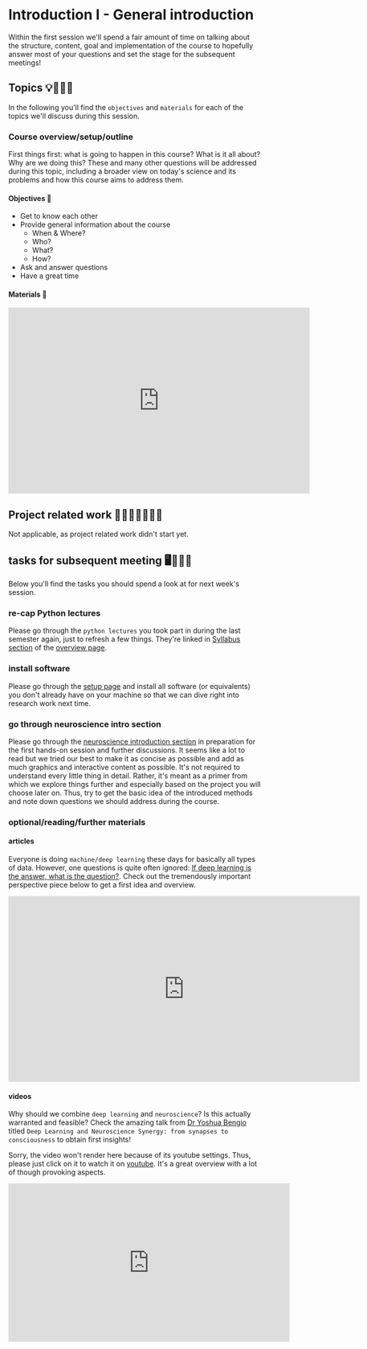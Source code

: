# Introduction I - General introduction

Within the first session we'll spend a fair amount of time on talking about the structure, content, goal and implementation of the course to hopefully answer most of your questions and set the stage for the subsequent meetings! 

## Topics 💡👨🏻‍🏫 

In the following you'll find the `objectives` and `materials` for each of the topics we'll discuss during this session.

### Course overview/setup/outline

First things first: what is going to happen in this course? What is it all about? Why are we doing this? These and many other questions will be addressed during this topic, including a broader view on today's science and its problems and how this course aims to address them.

#### Objectives 📍
- Get to know each other
- Provide general information about the course
    - When & Where?
    - Who?
    - What?
    - How?
- Ask and answer questions
- Have a great time

#### Materials 📓

<iframe src="https://docs.google.com/presentation/d/e/2PACX-1vSbsPLTpS0KCLjw4NjVAfxT0Q0GNWr50J2ap5yQEOk0T9DTqskfOkh_YN79HjXlcwQP2DaTssiZYvF1/embed?start=false&loop=false&delayms=3000" frameborder="0" width="600" height="370" allowfullscreen="true" mozallowfullscreen="true" webkitallowfullscreen="true"></iframe>


## Project related work 🥼🧑🏿‍🔬👩🏻‍🔬

Not applicable, as project related work didn't start yet.

## tasks for subsequent meeting 🖥️✍🏽📖

Below you'll find the tasks you should spend a look at for next week's session.    

### re-cap Python lectures

Please go through the `python lectures` you took part in during the last semester again, just to
refresh a few things. They're linked in [Syllabus section](https://peerherholz.github.io/Cog_Com_Neuro_ML_DL/overview.html#syllabus-and-text) of the [overview page](https://peerherholz.github.io/Cog_Com_Neuro_ML_DL/overview.html). 

### install software

Please go through the [setup page](https://peerherholz.github.io/Cog_Com_Neuro_ML_DL/setup.html) and install all software (or equivalents) you don't already have on your machine so that we can dive right into research work next time.

### go through neuroscience intro section

Please go through the [neuroscience introduction section](https://peerherholz.github.io/Cog_Com_Neuro_ML_DL/introduction/pages/introduction_2.html) in preparation for the first hands-on session and further discussions. It seems like a lot to read but we tried our best to make it as concise as possible and add as much graphics and interactive content as possible. It's not required to understand every little thing in detail. Rather, it's meant as a primer from which we explore things further and especially based on the project you will choose later on.  Thus, try to get the basic idea of the introduced methods and note down questions we should address during the course. 

### optional/reading/further materials

#### articles

Everyone is doing `machine/deep learning` these days for basically all types of data. However, one questions is quite often ignored: [If deep learning is the answer, what is the question?](https://www.nature.com/articles/s41583-020-00395-8). Check out the tremendously important perspective piece below to get a first idea and overview.

<iframe src="https://www.nature.com/articles/s41583-020-00395-8" frameborder="0" width="700" height="370"></iframe>

#### videos

Why should we combine `deep learning` and `neuroscience`? Is this actually warranted and feasible? Check the amazing talk from [Dr Yoshua Bengio](https://yoshuabengio.org/) titled `Deep Learning and Neuroscience Synergy: from synapses to consciousness` to obtain first insights! 

Sorry, the video won't render here because of its youtube settings. Thus, please just click on it to watch
it on [youtube](https://www.youtube.com/embed/bBNj5h8xIrc). It's a great overview with a lot of though provoking aspects. 

<iframe width="560" height="315" src="https://www.youtube.com/embed/bBNj5h8xIrc" title="YouTube video player" frameborder="0" allow="accelerometer; autoplay; clipboard-write; encrypted-media; gyroscope; picture-in-picture" allowfullscreen></iframe>